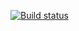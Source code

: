[![Build status](https://ci.appveyor.com/api/projects/status/4kf7w4ngmgvd34bd?svg=true)](https://ci.appveyor.com/project/Soulmaers/ajs10-2)